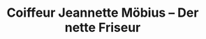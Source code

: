 ---
title: "Coiffeur Jeannette Möbius – Der nette Friseur"
url: /halle-saale/coiffeur-jeannette-moebius-der-nette-friseur/
shop: Friseur
---